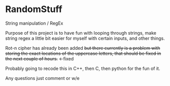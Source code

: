 # RandomStuff
String manipulation / RegEx


Purpose of this project is to have fun with looping through strings, make string regex a little bit easier for myself with certain inputs, and other things.

Rot-n cipher has already been added ~~but there currently is a problem with storing the exact locations of the uppercase letters, that should be fixed in the next couple of hours.~~ <-fixed

Probably going to recode this in C++, then C, then python for the fun of it.

Any questions just comment or w/e
